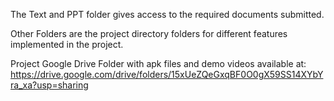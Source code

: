 The Text and PPT folder gives access to the required documents submitted.

Other Folders are the project directory folders for different features implemented in the project.

Project Google Drive Folder with apk files and demo videos available at:
https://drive.google.com/drive/folders/15xUeZQeGxqBF0O0gX59SS14XYbYra_xa?usp=sharing
